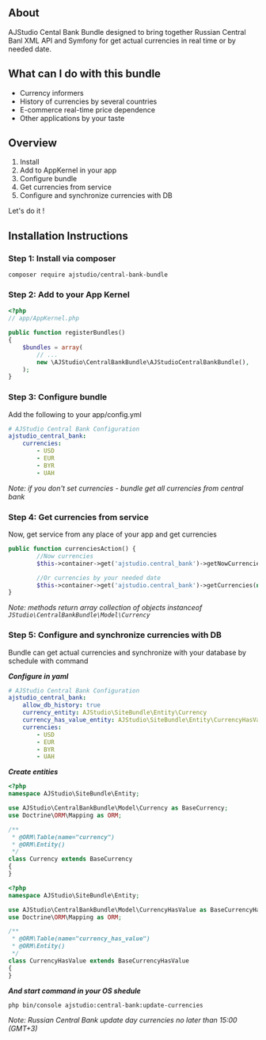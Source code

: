 About
------
AJStudio Cental Bank Bundle designed to bring together Russian Central Banl XML API and Symfony for get actual currencies in real time or by needed date.

What can I do with this bundle
------------------------------
* Currency informers
* History of currencies by several countries
* E-commerce real-time price dependence
* Other applications by your taste

Overview
--------

1. Install
2. Add to AppKernel in your app
3. Configure bundle
4. Get currencies from service
5. Configure and synchronize currencies with DB

Let's do it !

Installation Instructions
-------------------------

### Step 1: Install via composer

`composer require ajstudio/central-bank-bundle`

### Step 2: Add to your App Kernel

```php
<?php
// app/AppKernel.php

public function registerBundles()
{
    $bundles = array(
        // ...
        new \AJStudio\CentralBankBundle\AJStudioCentralBankBundle(),
    );
}
```
### Step 3: Configure bundle

Add the following to your app/config.yml

```yaml
# AJStudio Central Bank Configuration
ajstudio_central_bank:
    currencies:
        - USD
        - EUR
        - BYR
        - UAH
```

_Note: if you don't set currencies - bundle get all currencies from central bank_

### Step 4: Get currencies from service

Now, get service from any place of your app and get currencies

```php
public function currenciesAction() {
        //Now currencies
        $this->container->get('ajstudio.central_bank')->getNowCurrencies();

        //Or currencies by your needed date
        $this->container->get('ajstudio.central_bank')->getCurrencies(new \DateTime());
}
```

_Note: methods return array collection of objects instanceof `JStudio\CentralBankBundle\Model\Currency`_

### Step 5: Configure and synchronize currencies with DB

Bundle can get actual currencies and synchronize with your database by schedule with command

***Configure in yaml***

```yaml
# AJStudio Central Bank Configuration
ajstudio_central_bank:
    allow_db_history: true
    currency_entity: AJStudio\SiteBundle\Entity\Currency
    currency_has_value_entity: AJStudio\SiteBundle\Entity\CurrencyHasValue
    currencies:
        - USD
        - EUR
        - BYR
        - UAH
```
***Create entities***
```php
<?php
namespace AJStudio\SiteBundle\Entity;

use AJStudio\CentralBankBundle\Model\Currency as BaseCurrency;
use Doctrine\ORM\Mapping as ORM;

/**
 * @ORM\Table(name="currency")
 * @ORM\Entity()
 */
class Currency extends BaseCurrency
{
}
```

```php
<?php
namespace AJStudio\SiteBundle\Entity;

use AJStudio\CentralBankBundle\Model\CurrencyHasValue as BaseCurrencyHasValue;
use Doctrine\ORM\Mapping as ORM;

/**
 * @ORM\Table(name="currency_has_value")
 * @ORM\Entity()
 */
class CurrencyHasValue extends BaseCurrencyHasValue
{
}
```

***And start command in your OS shedule***
```command
php bin/console ajstudio:central-bank:update-currencies
```

_Note: Russian Central Bank update day currencies no later than 15:00 (GMT+3)_